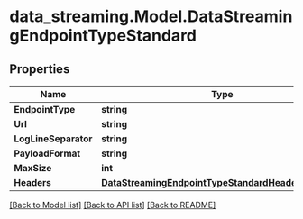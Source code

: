 # data_streaming.Model.DataStreamingEndpointTypeStandard

## Properties

Name | Type | Description | Notes
------------ | ------------- | ------------- | -------------
**EndpointType** | **string** |  | [optional] 
**Url** | **string** |  | [optional] 
**LogLineSeparator** | **string** |  | [optional] 
**PayloadFormat** | **string** |  | [optional] 
**MaxSize** | **int** |  | [optional] 
**Headers** | [**DataStreamingEndpointTypeStandardHeadersExample**](DataStreamingEndpointTypeStandardHeadersExample.md) |  | [optional] 

[[Back to Model list]](../README.md#documentation-for-models) [[Back to API list]](../README.md#documentation-for-api-endpoints) [[Back to README]](../README.md)

